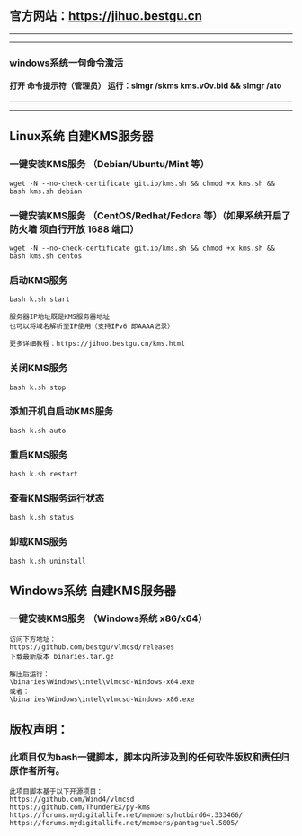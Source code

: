 ## 官方网站：https://jihuo.bestgu.cn

---

---

### windows系统一句命令激活

#### 打开 命令提示符（管理员） 运行：slmgr /skms kms.v0v.bid && slmgr /ato

---

---

## Linux系统 自建KMS服务器

### 一键安装KMS服务 （Debian/Ubuntu/Mint 等）
```
wget -N --no-check-certificate git.io/kms.sh && chmod +x kms.sh && bash kms.sh debian
```

### 一键安装KMS服务 （CentOS/Redhat/Fedora 等）（如果系统开启了防火墙 须自行开放 1688 端口）
```
wget -N --no-check-certificate git.io/kms.sh && chmod +x kms.sh && bash kms.sh centos
```

### 启动KMS服务
```
bash k.sh start

服务器IP地址既是KMS服务器地址
也可以将域名解析至IP使用（支持IPv6 即AAAA记录）

更多详细教程：https://jihuo.bestgu.cn/kms.html
```

### 关闭KMS服务
```
bash k.sh stop
```

### 添加开机自启动KMS服务
```
bash k.sh auto
```

### 重启KMS服务
```
bash k.sh restart
```

### 查看KMS服务运行状态
```
bash k.sh status
```

### 卸载KMS服务
```
bash k.sh uninstall
```

## Windows系统 自建KMS服务器

### 一键安装KMS服务 （Windows系统 x86/x64）
```
访问下方地址：
https://github.com/bestgu/vlmcsd/releases
下载最新版本 binaries.tar.gz

解压后运行：
\binaries\Windows\intel\vlmcsd-Windows-x64.exe
或者：
\binaries\Windows\intel\vlmcsd-Windows-x86.exe
```

## 版权声明：
### 此项目仅为bash一键脚本，脚本内所涉及到的任何软件版权和责任归原作者所有。
```
此项目脚本基于以下开源项目：
https://github.com/Wind4/vlmcsd
https://github.com/ThunderEX/py-kms
https://forums.mydigitallife.net/members/hotbird64.333466/
https://forums.mydigitallife.net/members/pantagruel.5805/
```
